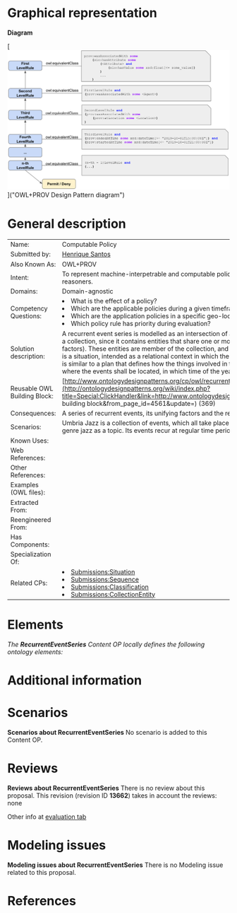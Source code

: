 #  Graphical representation


__Diagram__




[![Image:owl+prov.png](./owl+prov.png)]("OWL+PROV Design Pattern diagram")




#  General description




|  |  |
| --- | --- |
|  Name: |  Computable Policy |
|  Submitted by: | [Henrique Santos](../User/HenriqueSantos.md "User:HenriqueSantos") |
|  Also Known As: | OWL+PROV |
|  Intent: |  To represent machine-interpetrable and computable policies, supporting automated policy decisions using OWL reasoners. |
|  Domains: | Domain-agnostic |
|  Competency Questions: | <li> What is the effect of a policy?</li><li> Which are the applicable policies during a given timeframe/instant?</li><li> Which are the application policies in a specific geo-location?</li><li> Which policy rule has priority during evaluation?</li> |
|  Solution description: |  A recurrent event series is modelled as an intersection of a collection and a situation. Indeed, a recurrent event is seen as a collection, since it contains entities that share one or more common properties and are unified conceptually (unifying factors). These entities are member of the collection, and are all consecutive events. At the same time, a recurrent event is a situation, intended as a relational context in which the contextualised things are based on a frame: a recurrent event is similar to a plan that defines how the things involved in that plan (i.e. the specific events) shall be carried out, e.g. where the events shall be located, in which time of the year, etc. |
|  Reusable OWL Building Block: | [http://www.ontologydesignpatterns.org/cp/owl/recurrenteventseries.owl](http://ontologydesignpatterns.org/wiki/index.php?title=Special:ClickHandler&link=http://www.ontologydesignpatterns.org/cp/owl/recurrenteventseries.owl&message=OWL building block&from_page_id=4561&update=) (369) |
|  Consequences: |  A series of recurrent events, its unifying factors and the recurrent time period can be modelled. |
|  Scenarios: |  Umbria Jazz is a collection of events, which all take place in July and in the Italian region of Umbria, and has the musical genre jazz as a topic. Its events recur at regular time periods, i.e. annually. |
|  Known Uses: |  |
|  Web References: |  |
|  Other References: |  |
|  Examples (OWL files): |  |
|  Extracted From: |  |
|  Reengineered From: |  |
|  Has Components: |  |
|  Specialization Of: |  |
|  Related CPs: | <li><a href="../Situation/Situation.md" title="Submissions:Situation">Submissions:Situation</a></li><li><a href="../Sequence/Sequence.md" title="Submissions:Sequence">Submissions:Sequence</a></li><li><a href="../Classification/Classification.md" title="Submissions:Classification">Submissions:Classification</a></li><li><a href="../CollectionEntity/CollectionEntity.md" title="Submissions:CollectionEntity">Submissions:CollectionEntity</a></li> |


  




#  Elements


_The __RecurrentEventSeries__ Content OP locally defines the following ontology elements:_



#  Additional information


#  Scenarios



__Scenarios about RecurrentEventSeries__
No scenario is added to this Content OP.




#  Reviews



__Reviews about RecurrentEventSeries__
There is no review about this proposal.
This revision (revision ID __13662__) takes in account the reviews: none


Other info at [evaluation tab](http://ontologydesignpatterns.org/wiki/index.php?title=Submissions:RecurrentEventSeries&action=evaluation "http://ontologydesignpatterns.org/wiki/index.php?title=Submissions:RecurrentEventSeries&action=evaluation")




  




#  Modeling issues



__Modeling issues about RecurrentEventSeries__
There is no Modeling issue related to this proposal.




  




#  References